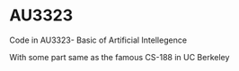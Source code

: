 # AU3323
Code in AU3323- Basic of Artificial Intellegence

With some part same as the famous CS-188 in UC Berkeley

